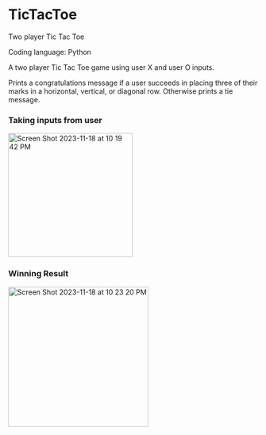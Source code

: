 # TicTacToe
Two player Tic Tac Toe

Coding language: Python

A two player Tic Tac Toe game using user X and user O inputs.

Prints a congratulations message if a user succeeds in placing three of their marks in a horizontal, vertical, or diagonal row. 
Otherwise prints a tie message.

### Taking inputs from user
<img width="250" alt="Screen Shot 2023-11-18 at 10 19 42 PM" src="https://github.com/diyarizwan/TicTacToe/assets/151408416/74b193ed-f97d-4ad9-b86a-f6e5de7f9a43">
<br>

### Winning Result
<img width="282" alt="Screen Shot 2023-11-18 at 10 23 20 PM" src="https://github.com/diyarizwan/TicTacToe/assets/151408416/8f74dc10-cd30-4b0e-97d1-348bdda6b1c9">
